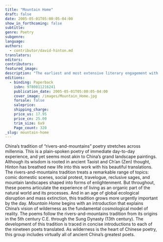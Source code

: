 ```yaml
---
title: "Mountain Home"
draft: false
date: 2005-05-01T05:00:05-04:00
show_in_forthcoming: false
subtitle:
genre: Poetry
subgenre:
language:
authors:
  - contributor/david-hinton.md
translators:
editors:
contributors:
featured_image:
description: "The earliest and most extensive literary engagement with wilderness in human history, this is vital poetry that feels utterly contemporary. "
editions:
  - binding: Paperback
    isbn: 9780811216241
    publication_date: 2005-05-01T05:00:05-04:00
    cover_image: /images/Mountain_Home.jpg
    forsale: false
    saleprice:
    shipping_charge:
    price_us: 17.95
    price_cn: 25.00
    trim_size: 6x9
    Page_count: 320
_slug: mountain-home
---
```


China’s tradition of “rivers-and-mountains” poetry stretches across millennia. This is a plain-spoken poetry of immediate day-to-day experience, and yet seems most akin to China’s grand landscape paintings. Although its wisdom is rooted in ancient Taoist and Ch’an (Zen) thought, Hinton has breathed new life into this work with his beautiful translations. The rivers-and-mountains tradition treats a remarkable range of topics: comic domestic scenes, social protest, travelogue, reclusive sages, and mountain landscapes shaped into forms of enlightenment. But throughout, these poems articulate the experience of living as an organic part of the natural world and its processes. And in an age of global ecological disruption and mass extinction, this tradition grows more urgently important by the day. _Mountain Home_ begins with an introduction that explains China’s vision of wilderness as the fundamental cosmological model of reality. The poems follow the rivers-and-mountains tradition from its origins in the 5th century C.E. through the Sung Dynasty (13th century). The development of this tradition is traced in concise introductions to each of the nineteen poets translated. As wilderness is the heart of Chinese poetry, this group includes virtually all of ancient China’s greatest poets.

